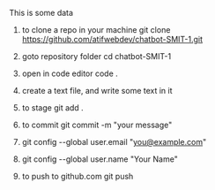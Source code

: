 This is some data

1) to clone a repo in your machine git clone https://github.com/atifwebdev/chatbot-SMIT-1.git

2) goto repository folder cd chatbot-SMIT-1

3) open in code editor code .

4) create a text file, and write some text in it

5) to stage git add .

6) to commit git commit -m "your message"

7) git config --global user.email "you@example.com"        

8) git config --global user.name "Your Name"

9) to push to github.com git push